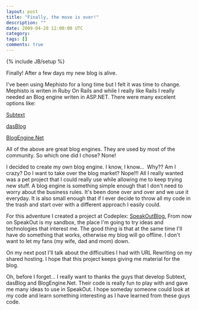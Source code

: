 ```yaml
---
layout: post
title: "Finally, the move is over!"
description: ""
date: 2009-04-28 12:00:00 UTC
category: 
tags: []
comments: true
---
```

{% include JB/setup %}

<div id="post">
<p>Finally! After a few days my new blog is alive.</p>
<p>I've been using Mephisto for a long time but I felt it was time to change. Mephisto is writen in Ruby On Rails and while I really like Rails I really needed an Blog engine writen in ASP.NET. There were many excelent options like:</p>
<p><a href="http://www.subtextproject.com">Subtext</a></p>
<p><a href="http://www.codeplex.com/dasBlog">dasBlog</a></p>
<p><a href="http://blogengine.codeplex.com">BlogEngine.Net</a></p>
<p>All of the above are great blog engines. They are used by most of the community. So which one did I chose? None!</p>
<p>I decided to create my own blog engine. I know, I know...&nbsp; Why?? Am I crazy? Do I want to take over the blog market? Nope!!! All I really wanted was a pet project that I could really use while allowing me to keep trying new stuff. A blog engine is something simple enough that I don't need to worry about the business rules. It's been done over and over and we use it everyday. It is also small enough that if I ever decide to throw all my code in the trash and start over with a different approach I easily could.</p>
<p>For this adventure I created a project at Codeplex: <span style="text-decoration: underline;"><a href="http://speakoutblog.codeplex.com/">SpeakOutBlog</a>.</span> From now on SpeakOut is my sandbox, the place I'm going to try ideas and technologies that interest me. The good thing is that at the same time I'll have do something that works, otherwise my blog will go offline. I don't want to let my fans (my wife, dad and mom) down.</p>
<p>On my next post I'll talk about the difficulties I had with URL Rewriting on my shared hosting. I hope that this project keeps giving me material for the blog.</p>
<p>Oh, before I forget... I really want to thanks the guys that develop Subtext, dasBlog and BlogEngine.Net. Their code is really fun to play with and gave me many ideas to use in SpeakOut. I hope someday someone could look at my code and learn something interesting as I have learned from these guys code.</p>
</div>